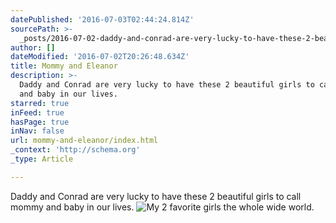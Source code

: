 ```yaml
---
datePublished: '2016-07-03T02:44:24.814Z'
sourcePath: >-
  _posts/2016-07-02-daddy-and-conrad-are-very-lucky-to-have-these-2-beautiful-gi.md
author: []
dateModified: '2016-07-02T20:26:48.634Z'
title: Mommy and Eleanor
description: >-
  Daddy and Conrad are very lucky to have these 2 beautiful girls to call mommy
  and baby in our lives.
starred: true
inFeed: true
hasPage: true
inNav: false
url: mommy-and-eleanor/index.html
_context: 'http://schema.org'
_type: Article

---
```

Daddy and Conrad are very lucky to have these 2 beautiful girls to call mommy and baby in our lives.
![My 2 favorite girls the whole wide world.](https://s3-us-west-2.amazonaws.com/the-grid-img/p/ba85027e6858ea51b6f2edd73f9fce145843ff29.jpg)
